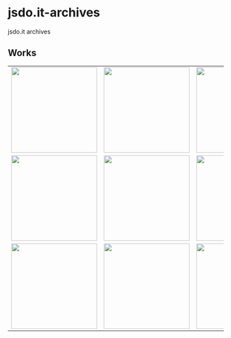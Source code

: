 # jsdo.it-archives
jsdo.it archives

## Works

<table>
<tr>
<td><a href="https://cx20.github.io/jsdo.it-archives/9lUe/" alt="無限大に変化するロゴ"><img src="https://cx20.github.io/jsdo.it-archives/screenshot/9lUe.jpg" width="200" height="200"></a></td>
<td><a href="https://cx20.github.io/jsdo.it-archives/cTcl/" alt="無限大に変化するロゴ（IE11ロゴ版）"><img src="https://cx20.github.io/jsdo.it-archives/screenshot/cTcl.jpg" width="200" height="200"></a></td>
<td><a href="https://cx20.github.io/jsdo.it-archives/2t9J/" alt="無限大に変化するロゴ（Edgeロゴ版）"><img src="https://cx20.github.io/jsdo.it-archives/screenshot/2t9J.jpg" width="200" height="200"></a></td>
</tr>
<tr>
<td><a href="https://cx20.github.io/jsdo.it-archives/uMJj/" alt="Three.js の雲のサンプルに飛行石を追加してみるテスト"><img src="https://cx20.github.io/jsdo.it-archives/screenshot/uMJj.jpg" width="200" height="200"></a></td>
<td><a href="https://cx20.github.io/jsdo.it-archives/d38T/" alt="海に某未確認飛行物体を追加してみるテスト"><img src="https://cx20.github.io/jsdo.it-archives/screenshot/d38T.jpg" width="200" height="200"></a></td>
<td><a href="https://cx20.github.io/jsdo.it-archives/uikZ/" alt="Three.js の海のサンプルに飛行石を追加してみるテスト"><img src="https://cx20.github.io/jsdo.it-archives/screenshot/uikZ.jpg" width="200" height="200"></a></td>
</tr>
<tr>
<td><a href="https://cx20.github.io/jsdo.it-archives/7bHz/" alt="ダンボールを落下させてみるテスト"><img src="https://cx20.github.io/jsdo.it-archives/screenshot/7bHz.jpg" width="200" height="200"></a></td>
<td><a href="https://cx20.github.io/jsdo.it-archives/8ReN/" alt="Three.js + Oimo.js でドミノっぽくドット絵を作るテスト"><img src="https://cx20.github.io/jsdo.it-archives/screenshot/8ReN.jpg" width="200" height="200"></a></td>
<td><a href="https://cx20.github.io/jsdo.it-archives/yWa7/" alt="地理院地図3Dデータを使ってみるテスト（その１１）"><img src="https://cx20.github.io/jsdo.it-archives/screenshot/8ReN.jpg" width="200" height="200"></a></td>
</tr>
</table>
